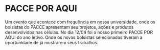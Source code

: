 # PACCE POR AQUI

Um evento que acontece com frequência em nossa universidade, onde os bolsistas do PACCE apresentam seu projetos, ações e produtos desenvolvidos nas células. No dia 12/04 foi o nosso primeiro PACCE POR AQUI do ano letivo. Onde os novos bolsistas selecionados  tiveram a oportunidade de já mostrarem seus trabalhos.
